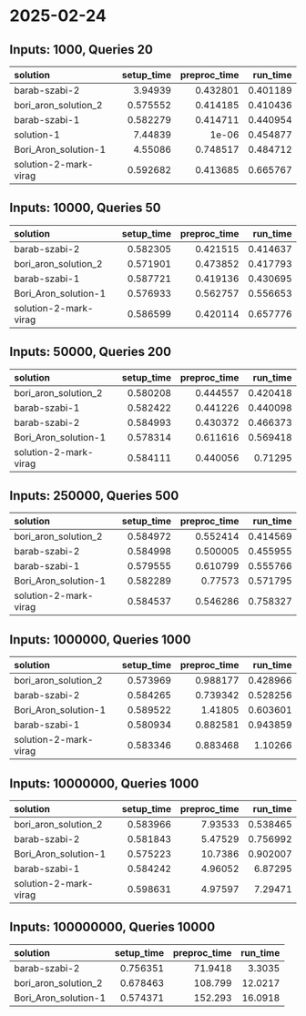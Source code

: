 # 2025-02-24

## Inputs: 1000, Queries 20

| solution              |   setup_time |   preproc_time |   run_time |
|:----------------------|-------------:|---------------:|-----------:|
| barab-szabi-2         |     3.94939  |       0.432801 |   0.401189 |
| bori_aron_solution_2  |     0.575552 |       0.414185 |   0.410436 |
| barab-szabi-1         |     0.582279 |       0.414711 |   0.440954 |
| solution-1            |     7.44839  |       1e-06    |   0.454877 |
| Bori_Aron_solution-1  |     4.55086  |       0.748517 |   0.484712 |
| solution-2-mark-virag |     0.592682 |       0.413685 |   0.665767 |

## Inputs: 10000, Queries 50

| solution              |   setup_time |   preproc_time |   run_time |
|:----------------------|-------------:|---------------:|-----------:|
| barab-szabi-2         |     0.582305 |       0.421515 |   0.414637 |
| bori_aron_solution_2  |     0.571901 |       0.473852 |   0.417793 |
| barab-szabi-1         |     0.587721 |       0.419136 |   0.430695 |
| Bori_Aron_solution-1  |     0.576933 |       0.562757 |   0.556653 |
| solution-2-mark-virag |     0.586599 |       0.420114 |   0.657776 |

## Inputs: 50000, Queries 200

| solution              |   setup_time |   preproc_time |   run_time |
|:----------------------|-------------:|---------------:|-----------:|
| bori_aron_solution_2  |     0.580208 |       0.444557 |   0.420418 |
| barab-szabi-1         |     0.582422 |       0.441226 |   0.440098 |
| barab-szabi-2         |     0.584993 |       0.430372 |   0.466373 |
| Bori_Aron_solution-1  |     0.578314 |       0.611616 |   0.569418 |
| solution-2-mark-virag |     0.584111 |       0.440056 |   0.71295  |

## Inputs: 250000, Queries 500

| solution              |   setup_time |   preproc_time |   run_time |
|:----------------------|-------------:|---------------:|-----------:|
| bori_aron_solution_2  |     0.584972 |       0.552414 |   0.414569 |
| barab-szabi-2         |     0.584998 |       0.500005 |   0.455955 |
| barab-szabi-1         |     0.579555 |       0.610799 |   0.555766 |
| Bori_Aron_solution-1  |     0.582289 |       0.77573  |   0.571795 |
| solution-2-mark-virag |     0.584537 |       0.546286 |   0.758327 |

## Inputs: 1000000, Queries 1000

| solution              |   setup_time |   preproc_time |   run_time |
|:----------------------|-------------:|---------------:|-----------:|
| bori_aron_solution_2  |     0.573969 |       0.988177 |   0.428966 |
| barab-szabi-2         |     0.584265 |       0.739342 |   0.528256 |
| Bori_Aron_solution-1  |     0.589522 |       1.41805  |   0.603601 |
| barab-szabi-1         |     0.580934 |       0.882581 |   0.943859 |
| solution-2-mark-virag |     0.583346 |       0.883468 |   1.10266  |

## Inputs: 10000000, Queries 1000

| solution              |   setup_time |   preproc_time |   run_time |
|:----------------------|-------------:|---------------:|-----------:|
| bori_aron_solution_2  |     0.583966 |        7.93533 |   0.538465 |
| barab-szabi-2         |     0.581843 |        5.47529 |   0.756992 |
| Bori_Aron_solution-1  |     0.575223 |       10.7386  |   0.902007 |
| barab-szabi-1         |     0.584242 |        4.96052 |   6.87295  |
| solution-2-mark-virag |     0.598631 |        4.97597 |   7.29471  |

## Inputs: 100000000, Queries 10000

| solution             |   setup_time |   preproc_time |   run_time |
|:---------------------|-------------:|---------------:|-----------:|
| barab-szabi-2        |     0.756351 |        71.9418 |     3.3035 |
| bori_aron_solution_2 |     0.678463 |       108.799  |    12.0217 |
| Bori_Aron_solution-1 |     0.574371 |       152.293  |    16.0918 |